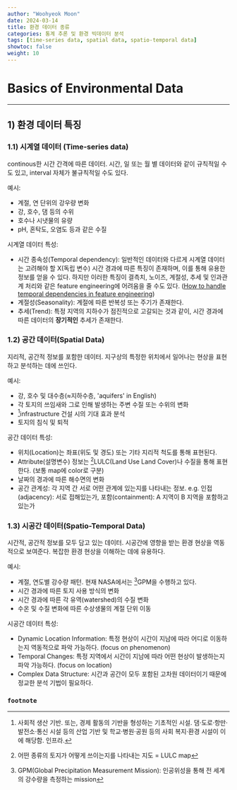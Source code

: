 ```yaml
---
author: "Woohyeok Moon"
date: 2024-03-14
title: 환경 데이터 종류
categories: 통계 추론 및 환경 빅데이터 분석
tags: [time-series data, spatial data, spatio-temporal data]
showtoc: false
weight: 10
---
```


# Basics of Environmental Data

---

## 1) 환경 데이터 특징

### 1.1) 시계열 데이터 (Time-series data)

continous한 시간 간격에 따른 데이터. 시간, 일 또는 월 별 데이터와 같이 규칙적일 수도 있고, interval 자체가 불규칙적일 수도 있다.

예시:
- 계절, 연 단위의 강우량 변화
- 강, 호수, 댐 등의 수위
- 호수나 시냇물의 유량
- pH, 혼탁도, 오염도 등과 같은 수질

시계열 데이터 특성:
- 시간 종속성(Temporal dependency): 일반적인 데이터와 다르게 시계열 데이터는 고려해야 할 X(독립 변수) 시간 경과에 따른 특징이 존재하며, 이를 통해 유용한 정보를 얻을 수 있다. 하지만 이러한 특징이 결측치, 노이즈, 계절성, 추세 및 인과관계 처리와 같은 feature engineering에 어려움을 줄 수도 있다. ([How to handle temporal dependencies in feature engineering](https://www.linkedin.com/advice/1/how-can-you-handle-temporal-dependencies-feature))
- 계절성(Seasonality): 계절에 따른 반복성 또는 주기가 존재한다.
- 추세(Trend): 특정 지역의 지하수가 점진적으로 고갈되는 것과 같이, 시간 경과에 따른 데이터의 **장기적인** 추세가 존재한다.

### 1.2) 공간 데이터(Spatial Data)

지리적, 공간적 정보를 포함한 데이터. 지구상의 특정한 위치에서 일어나는 현상을 표현하고 분석하는 데에 쓰인다.

예시:
- 강, 호수 및 대수층($\approx$지하수층, 'aquifers' in English)
- 각 토지의 쓰임새와 그로 인해 발생하는 주변 수질 또는 수위의 변화
- [^1]infrastructure 건설 시의 기대 효과 분석
- 토지의 침식 및 퇴적

공간 데이터 특성:
- 위치(Location)는 좌표(위도 및 경도) 또는 기타 지리적 척도를 통해 표현된다.
- Attribute(설명변수) 정보는 [^2]LULC(Land Use Land Cover)나 수질을 통해 표현한다. (보통 map에 color로 구분)
- 날짜의 경과에 따른 해수면의 변화
- 공간 관계성: 각 지역 간 서로 어떤 관계에 있는지를 나타내는 정보. e.g. 인접(adjacency): 서로 접해있는가, 포함(containment): A 지역이 B 지역을 포함하고 있는가

### 1.3) 시공간 데이터(Spatio-Temporal Data)

시간적, 공간적 정보를 모두 담고 있는 데이터. 시공간에 영향을 받는 환경 현상을 역동적으로 보여준다. 복잡한 환경 현상을 이해하는 데에 유용하다.

예시:
- 계절, 연도별 강수량 패턴. 현재 NASA에서는 [^3]GPM을 수행하고 있다.
- 시간 경과에 따른 토지 사용 방식의 변화
- 시간 경과에 따른 각 유역(watershed)의 수질 변화
- 수온 및 수질 변화에 따른 수상생물의 계절 단위 이동

시공간 데이터 특성:
- Dynamic Location Information: 특정 현상이 시간이 지남에 따라 어디로 이동하는지 역동적으로 파악 가능하다. (focus on phenomenon)
- Temporal Changes: 특정 지역에서 시간이 지남에 따라 어떤 현상이 발생하는지 파악 가능하다. (focus on location)
- Complex Data Structure: 시간과 공간이 모두 포함된 고차원 데이터이기 때문에 정교한 분석 기법이 필요하다.

### `footnote`

[^1]: 사회적 생산 기반. 또는, 경제 활동의 기반을 형성하는 기초적인 시설. 댐·도로·항만·발전소·통신 시설 등의 산업 기반 및 학교·병원·공원 등의 사회 복지·환경 시설이 이에 해당함. 인프라.  
[^2]: 어떤 종류의 토지가 어떻게 쓰이는지를 나타내는 지도 = LULC map  
[^3]: GPM(Global Precipitation Measurement Mission): 인공위성을 통해 전 세계의 강수량을 측정하는 mission
